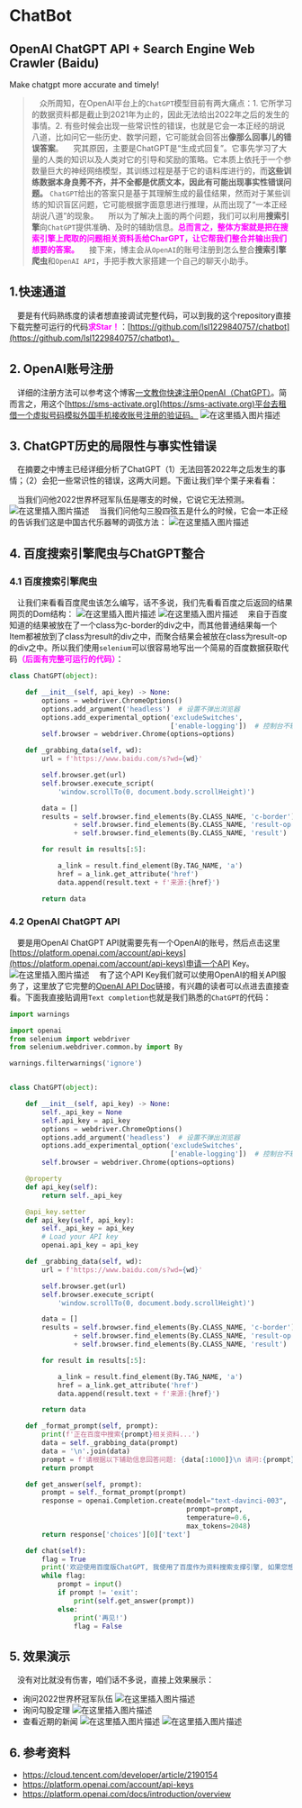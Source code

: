 # ChatBot

## OpenAI ChatGPT API + Search Engine Web Crawler (Baidu)

Make chatgpt more accurate and timely!

> &emsp;众所周知，在OpenAI平台上的``ChatGPT``模型目前有两大痛点：1. 它所学习的数据资料都是截止到2021年为止的，因此无法给出2022年之后的发生的事情。2. 有些时候会出现一些常识性的错误，也就是它会一本正经的胡说八道，比如问它一些历史、数学问题，它可能就会回答出**像那么回事儿的错误答案**。
> &emsp;究其原因，主要是ChatGPT是“生成式回复”。它事先学习了大量的人类的知识以及人类对它的引导和奖励的策略。它本质上依托于一个参数量巨大的神经网络模型，其训练过程是基于它的语料库进行的，而**这些训练数据本身良莠不齐，并不全都是优质文本，因此有可能出现事实性错误问题。** ``ChatGPT``给出的答案只是基于其理解生成的最佳结果，然而对于某些训练的知识盲区问题，它可能根据字面意思进行推理，从而出现了“一本正经胡说八道”的现象。
> &emsp;所以为了解决上面的两个问题，我们可以利用**搜索引擎**向``ChatGPT``提供准确、及时的辅助信息。<font color="magenta">**总而言之，整体方案就是把在搜索引擎上爬取的问题相关资料丢给CharGPT，让它帮我们整合并输出我们想要的答案。**</font>
> &emsp;接下来，博主会从``OpenAI``的账号注册到怎么整合**搜索引擎爬虫**和``OpenAI API``，手把手教大家搭建一个自己的聊天小助手。

## 1.快速通道
&emsp;要是有代码熟练度的读者想直接调试完整代码，可以到我的这个repository直接下载完整可运行的代码<font color="magenta">**求Star！**</font>：[https://github.com/lsl1229840757/chatbot](https://github.com/lsl1229840757/chatbot)。

## 2. OpenAI账号注册
&emsp;详细的注册方法可以参考这个博客[一文教你快速注册OpenAI（ChatGPT）](https://cloud.tencent.com/developer/article/2190154)。简而言之，用这个[https://sms-activate.org](https://sms-activate.org)平台去租借一个虚拟号码模拟外国手机接收账号注册的验证码。
![在这里插入图片描述](https://img-blog.csdnimg.cn/56fffd6d2c624b81aaf94b98495bfcb9.png)
## 3. ChatGPT历史的局限性与事实性错误
&emsp;在摘要之中博主已经详细分析了ChatGPT（1）无法回答2022年之后发生的事情；（2）会犯一些常识性的错误，这两大问题。下面让我们举个栗子来看看：

&emsp;当我们问他2022世界杯冠军队伍是哪支的时候，它说它无法预测。
![在这里插入图片描述](https://img-blog.csdnimg.cn/479ed6a733ad4666b29fe1fbbf8f02b5.png)
&emsp;当我们问他勾三股四弦五是什么的时候，它会一本正经的告诉我们这是中国古代乐器琴的调弦方法：
![在这里插入图片描述](https://img-blog.csdnimg.cn/18a545e811e34846bc9b36883754dc02.png)
## 4. 百度搜索引擎爬虫与ChatGPT整合
### 4.1 百度搜索引擎爬虫
&emsp;让我们来看看百度爬虫该怎么编写，话不多说，我们先看看百度之后返回的结果网页的Dom结构：
![在这里插入图片描述](https://img-blog.csdnimg.cn/c1f4b9630063441e8aa0037932e37835.png)
![在这里插入图片描述](https://img-blog.csdnimg.cn/67085d35f6be46a1b0e6c4d7fabb50a0.png)
&emsp;来自于百度知道的结果被放在了一个class为c-border的div之中，而其他普通结果每一个Item都被放到了class为result的div之中，而聚合结果会被放在class为result-op的div之中。所以我们使用``selenium``可以很容易地写出一个简易的百度数据获取代码<font color="magenta">**（后面有完整可运行的代码）**</font>：
```python
class ChatGPT(object):

    def __init__(self, api_key) -> None:
        options = webdriver.ChromeOptions()
        options.add_argument('headless')  # 设置不弹出浏览器
        options.add_experimental_option('excludeSwitches',
                                        ['enable-logging'])  # 控制台不输出
        self.browser = webdriver.Chrome(options=options)

    def _grabbing_data(self, wd):
        url = f'https://www.baidu.com/s?wd={wd}'

        self.browser.get(url)
        self.browser.execute_script(
            'window.scrollTo(0, document.body.scrollHeight)')

        data = []
        results = self.browser.find_elements(By.CLASS_NAME, 'c-border') \
                + self.browser.find_elements(By.CLASS_NAME, 'result-op') \
                + self.browser.find_elements(By.CLASS_NAME, 'result')

        for result in results[:5]:

            a_link = result.find_element(By.TAG_NAME, 'a')
            href = a_link.get_attribute('href')
            data.append(result.text + f'来源:{href}')

        return data
```

### 4.2 OpenAI ChatGPT API
&emsp;要是用OpenAI ChatGPT API就需要先有一个OpenAI的账号，然后点击这里[https://platform.openai.com/account/api-keys](https://platform.openai.com/account/api-keys)申请一个API Key。
![在这里插入图片描述](https://img-blog.csdnimg.cn/437b4a35f1a34e2f9ee541bb94774ed8.png)
&emsp;有了这个API Key我们就可以使用OpenAI的相关API服务了，这里放了它完整的[OpenAI API Doc](https://platform.openai.com/docs/introduction/overview)链接，有兴趣的读者可以点进去直接查看。下面我直接贴调用``Text completion``也就是我们熟悉的``ChatGPT``的代码：
```python
import warnings

import openai
from selenium import webdriver
from selenium.webdriver.common.by import By

warnings.filterwarnings('ignore')


class ChatGPT(object):

    def __init__(self, api_key) -> None:
        self._api_key = None
        self.api_key = api_key
        options = webdriver.ChromeOptions()
        options.add_argument('headless')  # 设置不弹出浏览器
        options.add_experimental_option('excludeSwitches',
                                        ['enable-logging'])  # 控制台不输出
        self.browser = webdriver.Chrome(options=options)

    @property
    def api_key(self):
        return self._api_key

    @api_key.setter
    def api_key(self, api_key):
        self._api_key = api_key
        # Load your API key
        openai.api_key = api_key

    def _grabbing_data(self, wd):
        url = f'https://www.baidu.com/s?wd={wd}'

        self.browser.get(url)
        self.browser.execute_script(
            'window.scrollTo(0, document.body.scrollHeight)')

        data = []
        results = self.browser.find_elements(By.CLASS_NAME, 'c-border') \
                + self.browser.find_elements(By.CLASS_NAME, 'result-op') \
                + self.browser.find_elements(By.CLASS_NAME, 'result')

        for result in results[:5]:

            a_link = result.find_element(By.TAG_NAME, 'a')
            href = a_link.get_attribute('href')
            data.append(result.text + f'来源:{href}')

        return data

    def _format_prompt(self, prompt):
        print(f'正在百度中搜索{prompt}相关资料...')
        data = self._grabbing_data(prompt)
        data = '\n'.join(data)
        prompt = f'请根据以下辅助信息回答问题: {data[:1000]}\n 请问:{prompt}'
        return prompt

    def get_answer(self, prompt):
        prompt = self._format_prompt(prompt)
        response = openai.Completion.create(model="text-davinci-003",
                                            prompt=prompt,
                                            temperature=0.6,
                                            max_tokens=2048)
        return response['choices'][0]['text']

    def chat(self):
        flag = True
        print('欢迎使用百度版ChatGPT, 我使用了百度作为资料搜索支撑引擎, 如果您想退出请输入exit!')
        while flag:
            prompt = input()
            if prompt != 'exit':
                print(self.get_answer(prompt))
            else:
                print('再见!')
                flag = False
```

## 5. 效果演示
&emsp;没有对比就没有伤害，咱们话不多说，直接上效果展示：
 * 询问2022世界杯冠军队伍
![在这里插入图片描述](https://img-blog.csdnimg.cn/41e708675f404477b976c1237e020947.png)
 * 询问勾股定理
![在这里插入图片描述](https://img-blog.csdnimg.cn/b22bd9fd65d9473195fbb1eb3c93587f.png)
 * 查看近期的新闻
![在这里插入图片描述](https://img-blog.csdnimg.cn/8f29fd74f78b4bb1ba3d81229f8edff7.png)
![在这里插入图片描述](https://img-blog.csdnimg.cn/3a63a3f50bed4093922c204bbef030b7.png)
## 6. 参考资料
 * https://cloud.tencent.com/developer/article/2190154
 * https://platform.openai.com/account/api-keys
 * https://platform.openai.com/docs/introduction/overview

